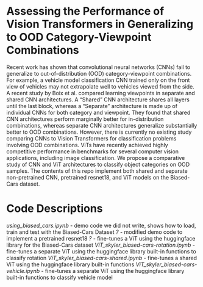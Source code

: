 # Assessing the Performance of Vision Transformers in Generalizing to OOD Category-Viewpoint Combinations

Recent work has shown that convolutional neural networks (CNNs) fail to generalize to out-of-distribution (OOD) category-viewpoint combinations. For example, a vehicle model classification CNN trained only on the front view of vehicles may not extrapolate well to vehicles viewed from the side. A recent study by Boix et al. compared learning viewpoints in separate and shared CNN architectures. A “Shared” CNN architecture shares all layers until the last block, whereas a “Separate” architecture is made up of individual CNNs for both category and viewpoint. They found that shared CNN architectures perform marginally better for in-distribution combinations, whereas separate CNN architectures generalize substantially better to OOD combinations. However, there is currently no existing study comparing CNNs to Vision Transformers for classification problems involving OOD combinations. ViTs have recently achieved highly competitive performance in benchmarks for several computer vision applications, including image classification. We propose a comparative study of CNN and ViT architectures to classify object categories on OOD samples. The contents of this repo implement both shared and separate non-pretrained CNN, pretrained resnet18, and ViT models on the Biased-Cars dataset.

# Code Descriptions
*using_biased_cars.ipynb* - demo code we did not write, shows how to load, train and test with the Biased-Cars Dataset
*?* - modified demo code to implement a pretrained resnet18
*?* - fine-tunes a ViT using the huggingface library for the Biased-Cars dataset
*ViT_skyler_biased-cars-rotation.ipynb* - fine-tunes a separate ViT using the huggingface library built-in functions to classify rotation
*ViT_skyler_biased-cars-shared.ipynb* - fine-tunes a shared ViT using the huggingface library built-in functions
*ViT_skyler_biased-cars-vehicle.ipynb* - fine-tunes a separate ViT using the huggingface library built-in functions to classify vehicle model
